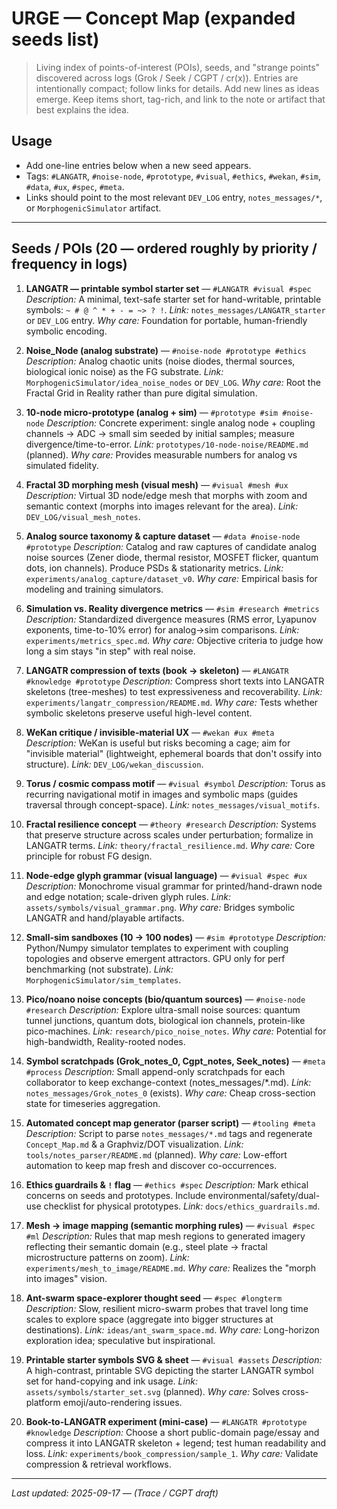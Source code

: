 # URGE — Concept Map (expanded seeds list)

> Living index of points-of-interest (POIs), seeds, and "strange points" discovered across logs (Grok / Seek / CGPT / cr(x)). Entries are intentionally compact; follow links for details. Add new lines as ideas emerge. Keep items short, tag-rich, and link to the note or artifact that best explains the idea.

## Usage

* Add one-line entries below when a new seed appears.
* Tags: `#LANGATR`, `#noise-node`, `#prototype`, `#visual`, `#ethics`, `#wekan`, `#sim`, `#data`, `#ux`, `#spec`, `#meta`.
* Links should point to the most relevant `DEV_LOG` entry, `notes_messages/*`, or `MorphogenicSimulator` artifact.

---

## Seeds / POIs (20 — ordered roughly by priority / frequency in logs)

1. **LANGATR — printable symbol starter set** — `#LANGATR #visual #spec`
   *Description:* A minimal, text-safe starter set for hand-writable, printable symbols: `~ # @ ^ * + - = ~> ? !`.
   *Link:* `notes_messages/LANGATR_starter` or `DEV_LOG` entry.
   *Why care:* Foundation for portable, human-friendly symbolic encoding.

2. **Noise\_Node (analog substrate)** — `#noise-node #prototype #ethics`
   *Description:* Analog chaotic units (noise diodes, thermal sources, biological ionic noise) as the FG substrate.
   *Link:* `MorphogenicSimulator/idea_noise_nodes` or `DEV_LOG`.
   *Why care:* Root the Fractal Grid in Reality rather than pure digital simulation.

3. **10-node micro-prototype (analog + sim)** — `#prototype #sim #noise-node`
   *Description:* Concrete experiment: single analog node + coupling channels → ADC → small sim seeded by initial samples; measure divergence/time-to-error.
   *Link:* `prototypes/10-node-noise/README.md` (planned).
   *Why care:* Provides measurable numbers for analog vs simulated fidelity.

4. **Fractal 3D morphing mesh (visual mesh)** — `#visual #mesh #ux`
   *Description:* Virtual 3D node/edge mesh that morphs with zoom and semantic context (morphs into images relevant for the area).
   *Link:* `DEV_LOG/visual_mesh_notes`.

5. **Analog source taxonomy & capture dataset** — `#data #noise-node #prototype`
   *Description:* Catalog and raw captures of candidate analog noise sources (Zener diode, thermal resistor, MOSFET flicker, quantum dots, ion channels). Produce PSDs & stationarity metrics.
   *Link:* `experiments/analog_capture/dataset_v0`.
   *Why care:* Empirical basis for modeling and training simulators.

6. **Simulation vs. Reality divergence metrics** — `#sim #research #metrics`
   *Description:* Standardized divergence measures (RMS error, Lyapunov exponents, time-to-10% error) for analog→sim comparisons.
   *Link:* `experiments/metrics_spec.md`.
   *Why care:* Objective criteria to judge how long a sim stays "in step" with real noise.

7. **LANGATR compression of texts (book → skeleton)** — `#LANGATR #knowledge #prototype`
   *Description:* Compress short texts into LANGATR skeletons (tree-meshes) to test expressiveness and recoverability.
   *Link:* `experiments/langatr_compression/README.md`.
   *Why care:* Tests whether symbolic skeletons preserve useful high-level content.

8. **WeKan critique / invisible-material UX** — `#wekan #ux #meta`
   *Description:* WeKan is useful but risks becoming a cage; aim for "invisible material" (lightweight, ephemeral boards that don't ossify into structure).
   *Link:* `DEV_LOG/wekan_discussion`.

9. **Torus / cosmic compass motif** — `#visual #symbol`
   *Description:* Torus as recurring navigational motif in images and symbolic maps (guides traversal through concept-space).
   *Link:* `notes_messages/visual_motifs`.

10. **Fractal resilience concept** — `#theory #research`
    *Description:* Systems that preserve structure across scales under perturbation; formalize in LANGATR terms.
    *Link:* `theory/fractal_resilience.md`.
    *Why care:* Core principle for robust FG design.

11. **Node-edge glyph grammar (visual language)** — `#visual #spec #ux`
    *Description:* Monochrome visual grammar for printed/hand-drawn node and edge notation; scale-driven glyph rules.
    *Link:* `assets/symbols/visual_grammar.png`.
    *Why care:* Bridges symbolic LANGATR and hand/playable artifacts.

12. **Small-sim sandboxes (10 → 100 nodes)** — `#sim #prototype`
    *Description:* Python/Numpy simulator templates to experiment with coupling topologies and observe emergent attractors. GPU only for perf benchmarking (not substrate).
    *Link:* `MorphogenicSimulator/sim_templates`.

13. **Pico/noano noise concepts (bio/quantum sources)** — `#noise-node #research`
    *Description:* Explore ultra-small noise sources: quantum tunnel junctions, quantum dots, biological ion channels, protein-like pico-machines.
    *Link:* `research/pico_noise_notes`.
    *Why care:* Potential for high-bandwidth, Reality-rooted nodes.

14. **Symbol scratchpads (Grok\_notes\_0, Cgpt\_notes, Seek\_notes)** — `#meta #process`
    *Description:* Small append-only scratchpads for each collaborator to keep exchange-context (notes\_messages/\*.md).
    *Link:* `notes_messages/Grok_notes_0` (exists).
    *Why care:* Cheap cross-section state for timeseries aggregation.

15. **Automated concept map generator (parser script)** — `#tooling #meta`
    *Description:* Script to parse `notes_messages/*.md` tags and regenerate `Concept_Map.md` & a Graphviz/DOT visualization.
    *Link:* `tools/notes_parser/README.md` (planned).
    *Why care:* Low-effort automation to keep map fresh and discover co-occurrences.

16. **Ethics guardrails & `!` flag** — `#ethics #spec`
    *Description:* Mark ethical concerns on seeds and prototypes. Include environmental/safety/dual-use checklist for physical prototypes.
    *Link:* `docs/ethics_guardrails.md`.

17. **Mesh → image mapping (semantic morphing rules)** — `#visual #spec #ml`
    *Description:* Rules that map mesh regions to generated imagery reflecting their semantic domain (e.g., steel plate → fractal microstructure patterns on zoom).
    *Link:* `experiments/mesh_to_image/README.md`.
    *Why care:* Realizes the "morph into images" vision.

18. **Ant-swarm space-explorer thought seed** — `#spec #longterm`
    *Description:* Slow, resilient micro-swarm probes that travel long time scales to explore space (aggregate into bigger structures at destinations).
    *Link:* `ideas/ant_swarm_space.md`.
    *Why care:* Long-horizon exploration idea; speculative but inspirational.

19. **Printable starter symbols SVG & sheet** — `#visual #assets`
    *Description:* A high-contrast, printable SVG depicting the starter LANGATR symbol set for hand-copying and ink usage.
    *Link:* `assets/symbols/starter_set.svg` (planned).
    *Why care:* Solves cross-platform emoji/auto-rendering issues.

20. **Book-to-LANGATR experiment (mini-case)** — `#LANGATR #prototype #knowledge`
    *Description:* Choose a short public-domain page/essay and compress it into LANGATR skeleton + legend; test human readability and loss.
    *Link:* `experiments/book_compression/sample_1`.
    *Why care:* Validate compression & retrieval workflows.

---
*Last updated: 2025-09-17 — (Trace / CGPT draft)*

